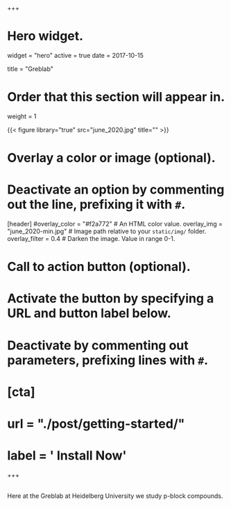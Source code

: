 +++
# Hero widget.
widget = "hero"
active = true
date = 2017-10-15

title = "Greblab"
# Order that this section will appear in.
weight = 1

{{< figure library="true" src="june_2020.jpg" title="" >}}

# Overlay a color or image (optional).
#   Deactivate an option by commenting out the line, prefixing it with `#`.
[header]
  #overlay_color = "#f2a772"  # An HTML color value.
  overlay_img = "june_2020-min.jpg"  # Image path relative to your `static/img/` folder.
  overlay_filter = 0.4  # Darken the image. Value in range 0-1.

# Call to action button (optional).
#   Activate the button by specifying a URL and button label below.
#   Deactivate by commenting out parameters, prefixing lines with `#`.
# [cta]
  # url = "./post/getting-started/"
  # label = '<i class="fa fa-download"></i> Install Now'
+++

<br>
Here at the Greblab at Heidelberg University we study p-block compounds. 
